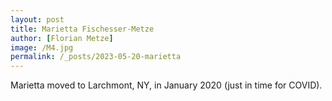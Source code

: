 ```yaml
---
layout: post
title: Marietta Fischesser-Metze
author: [Florian Metze]
image: /M4.jpg
permalink: /_posts/2023-05-20-marietta
---
```


Marietta moved to Larchmont, NY, in January 2020 (just in time for COVID).

